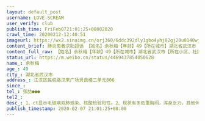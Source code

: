 ```yaml
---
layout: default_post
username: LOVE-SCREAM
user_verify: club
publish_time: FriFeb0721:01:25+08002020
crawl_time: 20200212-12:40:51
imageurl: https://wx2.sinaimg.cn/orj360/6ddc392dly1gbo4yhj82gj20u0140wjl.jpg,https://wx2.sinaimg.cn/orj360/6ddc392dly1gbo4yj5xwmj20u0140whv.jpg
content_brief: 肺炎患者求助超话 【姓名】余秋梅【年龄】49【所在城市】湖北省武汉市【所在小区、社区】江汉区民权路汉来广场贤良楼二单元806【联系方式】张喆 ●●●【病情描述】 1、ct显示毛玻璃双肺感染、核酸检验阳性。2、现状有多危重：胸闷，浑身乏力，其他伴随发烧、无食欲、嗜睡。3、一直 ...全文
content_full_raw: 【姓名】余秋梅【年龄】49【所在城市】湖北省武汉市【所在小区、社区】江汉区民权路汉来广场贤良楼二单元806【联系方式】张喆●●●【病情描述】1、ct显示毛玻璃双肺感染、核酸检验阳性。2、现状有多危重：胸闷，浑身乏力，其他伴随发烧、无食欲、嗜睡。3、一直在通过社区寻找床位，排队了8天了无回应，要求在家自我隔离，药物缺少，没有安排到医院，病情逐渐加重，昨晚高烧至四十度4、社区安排到武汉红十字会医院依然无法住院，需要排队等候各种平台都在求助支援，依然无法安排住院，我妈已经很严重了，请求帮助！🙏🙏🙏🙏
status_url: https://m.weibo.cn/status/4469437854050628
name_: 余秋梅
age_: 49
city_: 湖北省武汉市
address_: 江汉区民权路汉来广场贤良楼二单元806
since_: 
tel_: 张喆●●●
tel2_: 
desc_: 1、ct显示毛玻璃双肺感染、核酸检验阳性。2、现状有多危重胸闷，浑身乏力，其他伴随发烧、无食欲、嗜睡。3、一直在通过社区寻找床位，排队了8天了无回应，要求在家自我隔离，药物缺少，没有安排到医院，病情逐渐加重，昨晚高烧至四十度4、社区安排到武汉红十字会医院依然无法住院，需要排队等候各种平台都在求助支援，依然无法安排住院，我妈已经很严重了，请求帮助！🙏🙏🙏🙏
publish_timestamp: 2020-02-07 21:01:25+08:00
---
```

